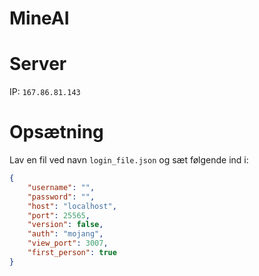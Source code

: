 # MineAI


# Server
IP: `167.86.81.143`

# Opsætning

Lav en fil ved navn `login_file.json` og sæt følgende ind i:
```json
{
    "username": "",
    "password": "",
    "host": "localhost",
    "port": 25565,
    "version": false,
    "auth": "mojang",
    "view_port": 3007,
    "first_person": true
}
```
